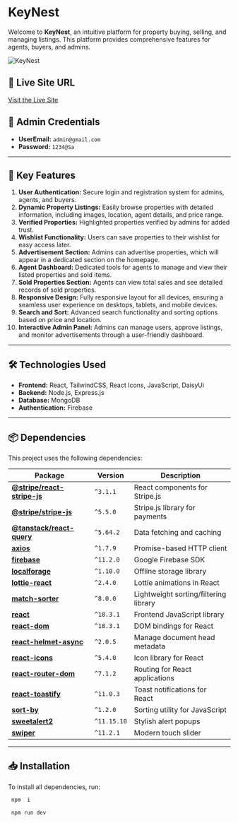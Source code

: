 # KeyNest  

Welcome to **KeyNest**, an intuitive platform for property buying, selling, and managing listings. This platform provides comprehensive features for agents, buyers, and admins.  

![KeyNest](https://i.ibb.co.com/hx26gYfn/keynest.png)


## 🔗 Live Site URL  
[Visit the Live Site](https://tiny-cat-28deae.netlify.app/)  

## 👤 Admin Credentials  
- **UserEmail:** `admin@gmail.com ` 
- **Password:** `1234@Sa ` 

---

## 🚀 Key Features  

1. **User Authentication:** Secure login and registration system for admins, agents, and buyers.  
2. **Dynamic Property Listings:** Easily browse properties with detailed information, including images, location, agent details, and price range.  
3. **Verified Properties:** Highlighted properties verified by admins for added trust.  
4. **Wishlist Functionality:** Users can save properties to their wishlist for easy access later.  
5. **Advertisement Section:** Admins can advertise properties, which will appear in a dedicated section on the homepage.  
6. **Agent Dashboard:** Dedicated tools for agents to manage and view their listed properties and sold items.  
7. **Sold Properties Section:** Agents can view total sales and see detailed records of sold properties.  
8. **Responsive Design:** Fully responsive layout for all devices, ensuring a seamless user experience on desktops, tablets, and mobile devices.  
9. **Search and Sort:** Advanced search functionality and sorting options based on price and location.  
10. **Interactive Admin Panel:** Admins can manage users, approve listings, and monitor advertisements through a user-friendly dashboard.  

---

## 🛠️ Technologies Used  

- **Frontend:** React, TailwindCSS, React Icons, JavaScript, DaisyUi  
- **Backend:** Node.js, Express.js  
- **Database:** MongoDB  
- **Authentication:** Firebase  

--- 
## 📦 Dependencies  

This project uses the following dependencies:  

| Package | Version | Description |
|---------|---------|-------------|
| **[@stripe/react-stripe-js](https://www.npmjs.com/package/@stripe/react-stripe-js)** | `^3.1.1` | React components for Stripe.js |
| **[@stripe/stripe-js](https://www.npmjs.com/package/@stripe/stripe-js)** | `^5.5.0` | Stripe.js library for payments |
| **[@tanstack/react-query](https://www.npmjs.com/package/@tanstack/react-query)** | `^5.64.2` | Data fetching and caching |
| **[axios](https://www.npmjs.com/package/axios)** | `^1.7.9` | Promise-based HTTP client |
| **[firebase](https://www.npmjs.com/package/firebase)** | `^11.2.0` | Google Firebase SDK |
| **[localforage](https://www.npmjs.com/package/localforage)** | `^1.10.0` | Offline storage library |
| **[lottie-react](https://www.npmjs.com/package/lottie-react)** | `^2.4.0` | Lottie animations in React |
| **[match-sorter](https://www.npmjs.com/package/match-sorter)** | `^8.0.0` | Lightweight sorting/filtering library |
| **[react](https://www.npmjs.com/package/react)** | `^18.3.1` | Frontend JavaScript library |
| **[react-dom](https://www.npmjs.com/package/react-dom)** | `^18.3.1` | DOM bindings for React |
| **[react-helmet-async](https://www.npmjs.com/package/react-helmet-async)** | `^2.0.5` | Manage document head metadata |
| **[react-icons](https://www.npmjs.com/package/react-icons)** | `^5.4.0` | Icon library for React |
| **[react-router-dom](https://www.npmjs.com/package/react-router-dom)** | `^7.1.2` | Routing for React applications |
| **[react-toastify](https://www.npmjs.com/package/react-toastify)** | `^11.0.3` | Toast notifications for React |
| **[sort-by](https://www.npmjs.com/package/sort-by)** | `^1.2.0` | Sorting utility for JavaScript |
| **[sweetalert2](https://www.npmjs.com/package/sweetalert2)** | `^11.15.10` | Stylish alert popups |
| **[swiper](https://www.npmjs.com/package/swiper)** | `^11.2.1` | Modern touch slider |

---

## 📥 Installation  

To install all dependencies, run:  

 ```bash
  npm  i
```
 ```bash
  npm run dev
```
